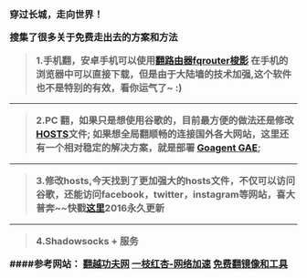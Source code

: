 <h3>穿过长城，走向世界！

搜集了很多关于免费走出去的方案和方法

>1.手机翻，安卓手机可以使用<a href="https://goo.gl/pX54UO">翻路由器fqrouter</a><a href="http://my.yizhihongxing.com/aff.php?aff=347">梭影</a>
在手机的浏览器中可以直接下载，但是由于大陆墙的技术加强,这个软件也不是特别的有效，看你运气了~ :)

___

>2.PC 翻，如果只是想使用谷歌的，目前最方便的做法还是修改<a href="http://pan.baidu.com/s/1dDz3HgX">HOSTS</a>文件;
          如果想全局翻顺畅的连接国外各大网站，这里还有一个相对稳定的解决方案，就是部署 <a href="http://goo.gl/Pqnii8">Goagent GAE</a>;

___ 
>3.修改hosts,今天找到了更加强大的hosts文件，不仅可以访问谷歌，还能访问facebook，twitter，instagram等网站，喜大普奔~~快戳<a href='http://laod.cn/hosts/2016-google-hosts.html'>这里</a>2016永久更新

___
>4.Shadowsocks + 服务
          
####参考网站：
<a href="http://goo.gl/5FybGT">翻越功夫网</a>
<a href='http://www.yizhihongxing.com/'>一枝红杏-网络加速</a>
<a href='https://w3cboy.com/post/2014/08/free-over-the-wall-tools-and-mirrors/'>免费翻镜像和工具</a>
